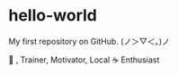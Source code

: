 # hello-world
My first repository on GitHub. (ノ＞▽＜。)ノ

:hospital: , Trainer, Motivator, Local :coffee: Enthusiast
